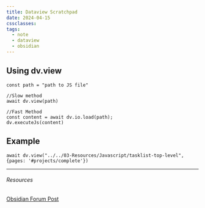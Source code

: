 ```yaml
---
title: Dataview Scratchpad
date: 2024-04-15
cssclasses: 
tags:
  - note
  - dataview
  - obsidian
---
```


## Using dv.view

```
const path = "path to JS file"

//Slow method
await dv.view(path)

//Fast Method
const content = await dv.io.load(path);
dv.executeJs(content)
```

## Example

```dataviewjs
await dv.view("../../03-Resources/Javascript/tasklist-top-level",{pages: '#projects/complete'})
```


---

###### Resources
[Obsidian Forum Post](https://forum.obsidian.md/t/is-there-a-way-to-make-dataviews-dv-view-function-run-faster/62984)
